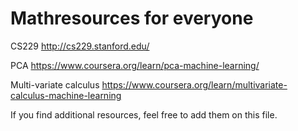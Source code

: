 
# Mathresources for everyone

CS229
http://cs229.stanford.edu/

PCA
https://www.coursera.org/learn/pca-machine-learning/

Multi-variate calculus
https://www.coursera.org/learn/multivariate-calculus-machine-learning

If you find additional resources, feel free to add them on this file.

